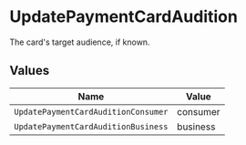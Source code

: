 # UpdatePaymentCardAudition

The card's target audience, if known.


## Values

| Name                                | Value                               |
| ----------------------------------- | ----------------------------------- |
| `UpdatePaymentCardAuditionConsumer` | consumer                            |
| `UpdatePaymentCardAuditionBusiness` | business                            |